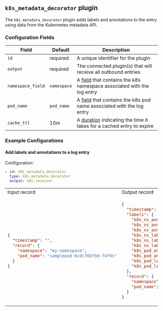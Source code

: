 ## `k8s_metadata_decorator` plugin

The `k8s_metadata_decorator` plugin adds labels and annotations to the entry using data from the Kubernetes metadata API.

### Configuration Fields

| Field             | Default     | Description                                                                                     |
| ---               | ---         | ---                                                                                             |
| `id`              | required    | A unique identifier for the plugin                                                              |
| `output`          | required    | The connected plugin(s) that will receive all outbound entries                                  |
| `namespace_field` | `namespace` | A [field](/docs/types/field.md) that contains the k8s namespace associated with the log entry   |
| `pod_name`        | `pod_name`  | A [field](/docs/types/field.md) that contains the k8s pod name associated with the log entry    |
| `cache_ttl`       | 10m         | A [duration](/docs/types/duration.md) indicating the time it takes for a cached entry to expire |

### Example Configurations


#### Add labels and annotations to a log entry

Configuration:
```yaml
- id: k8s_metadata_decorator
  type: k8s_metadata_decorator
  output: k8s_receiver
```

<table>
<tr><td> Input record </td> <td> Output record </td></tr>
<tr>
<td>

```json
{
  "timestamp": "",
  "record": {
    "namespace": "my-namespace",
    "pod_name": "samplepod-6cdcf6bf9d-f4f9n"
  }
}
```

</td>
<td>

```json
{
  "timestamp": "",
  "labels": {
    "k8s_ns_annotation/addonmanager.kubernetes.io/mode": "Reconcile",
    "k8s_ns_annotation/control-plane": "true",
    "k8s_ns_annotation/kubernetes.io/cluster-service": "true",
    "k8s_ns_label/addonmanager.kubernetes.io/mode": "Reconcile",
    "k8s_ns_label/control-plane": "true",
    "k8s_ns_label/kubernetes.io/cluster-service": "true",
    "k8s_pod_annotation/k8s-app": "dashboard-metrics-scraper",
    "k8s_pod_annotation/pod-template-hash": "5f44bbb8b5",
    "k8s_pod_label/k8s-app": "dashboard-metrics-scraper",
    "k8s_pod_label/pod-template-hash": "5f44bbb8b5"
  },
  "record": {
    "namespace": "my-namespace",
    "pod_name": "samplepod-6cdcf6bf9d-f4f9n"
  }
}
```

</td>
</tr>
</table>

